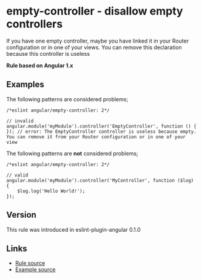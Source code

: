 <!-- WARNING: Generated documentation. Edit docs and examples in the rule and examples file ('rules/empty-controller.js', 'examples/empty-controller.js'). -->

# empty-controller - disallow empty controllers

If you have one empty controller, maybe you have linked it in your Router configuration or in one of your views.
You can remove this declaration because this controller is useless

**Rule based on Angular 1.x**

## Examples

The following patterns are considered problems;

    /*eslint angular/empty-controller: 2*/

    // invalid
    angular.module('myModule').controller('EmptyController', function () {
    }); // error: The EmptyController controller is useless because empty. You can remove it from your Router configuration or in one of your view

The following patterns are **not** considered problems;

    /*eslint angular/empty-controller: 2*/

    // valid
    angular.module('myModule').controller('MyController', function ($log) {
        $log.log('Hello World!');
    });

## Version

This rule was introduced in eslint-plugin-angular 0.1.0

## Links

* [Rule source](../rules/empty-controller.js)
* [Example source](../examples/empty-controller.js)
